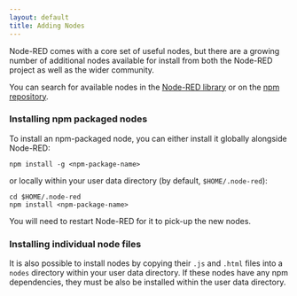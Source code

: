 ```yaml
---
layout: default
title: Adding Nodes
---
```


Node-RED comes with a core set of useful nodes, but there are a growing number
of additional nodes available for install from both the Node-RED project as well
as the wider community.

You can search for available nodes in the [Node-RED library](http://flows.nodered.org)
or on the [npm repository](https://www.npmjs.com/browse/keyword/node-red).

### Installing npm packaged nodes

To install an npm-packaged node, you can either install it globally alongside
Node-RED:

    npm install -g <npm-package-name>

or locally within your user data directory (by default, `$HOME/.node-red`):

    cd $HOME/.node-red
    npm install <npm-package-name>    

You will need to restart Node-RED for it to pick-up the new nodes.

### Installing individual node files

It is also possible to install nodes by copying their `.js` and `.html` files into
a `nodes` directory within your user data directory. If these nodes have any npm
dependencies, they must be also be installed within the user data directory.
